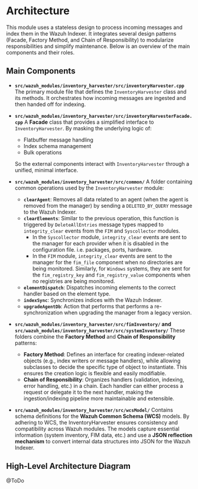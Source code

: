 # Architecture

This module uses a stateless design to process incoming messages and index them in the Wazuh Indexer. It integrates several design patterns (Facade, Factory Method, and Chain of Responsibility) to modularize responsibilities and simplify maintenance. Below is an overview of the main components and their roles.

## Main Components

- **`src/wazuh_modules/inventory_harvester/src/inventoryHarvester.cpp`**
  The primary module file that defines the `InventoryHarvester` class and its methods. It orchestrates how incoming messages are ingested and then handed off for indexing.

- **`src/wazuh_modules/inventory_harvester/src/inventoryHarvesterFacade.cpp`**
  A **Facade** class that provides a simplified interface to `InventoryHarvester`. By masking the underlying logic of:

  - Flatbuffer message handling
  - Index schema management
  - Bulk operations

  So the external components interact with `InventoryHarvester` through a unified, minimal interface.

- **`src/wazuh_modules/inventory_harvester/src/common/`**
  A folder containing common operations used by the `InventoryHarvester` module:

  - **`clearAgent`**: Removes all data related to an agent (when the agent is removed from the manager) by sending a `DELETED_BY_QUERY` message to the Wazuh Indexer.
  - **`clearElements`**: Similar to the previous operation, this function is triggered by `DeleteAllEntries` message types mapped to `integrity_clear` events from the `FIM` and `Syscollector` modules.
    - In the `Syscollector` module, `integrity_clear` events are sent to the manager for each provider when it is disabled in the configuration file. i.e. packages, ports, hardware.
    - In the `FIM` module, `integrity_clear` events are sent to the manager for the `fim_file` component when no directories are being monitored. Similarly, for `Windows` systems, they are sent for the `fim_registry_key` and `fim_registry_value` components when no registries are being monitored.
  - **`elementDispatch`**: Dispatches incoming elements to the correct handler based on the element type.
  - **`indexSync`**: Synchronizes indices with the Wazuh Indexer.
  - **`upgradeAgentDb`**: Action that performs that performs a re-synchronization when upgrading the manager from a legacy version.

- **`src/wazuh_modules/inventory_harvester/src/fimInventory/` and `src/wazuh_modules/inventory_harvester/src/systemInventory/`**
  These folders combine the **Factory Method** and **Chain of Responsibility** patterns:

  - **Factory Method**: Defines an interface for creating indexer-related objects (e.g., index writers or message handlers), while allowing subclasses to decide the specific type of object to instantiate. This ensures the creation logic is flexible and easily modifiable.
  - **Chain of Responsibility**: Organizes handlers (validation, indexing, error handling, etc.) in a chain. Each handler can either process a request or delegate it to the next handler, making the ingestion/indexing pipeline more maintainable and extensible.

- **`src/wazuh_modules/inventory_harvester/src/wcsModel/`**
  Contains schema definitions for the **Wazuh Common Schema (WCS)** models. By adhering to WCS, the InventoryHarvester ensures consistency and compatibility across Wazuh modules. The models capture essential information (system inventory, FIM data, etc.) and use a **JSON reflection mechanism** to convert internal data structures into JSON for the Wazuh Indexer.

## High-Level Architecture Diagram

@ToDo
